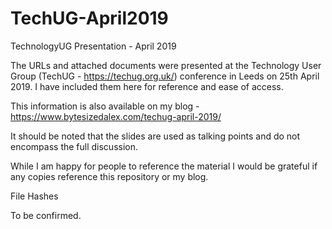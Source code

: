 # TechUG-April2019
TechnologyUG Presentation - April 2019

The URLs and attached documents were presented at the Technology User Group (TechUG - https://techug.org.uk/) conference in Leeds on 25th April 2019. I have included them here for reference and ease of access.

This information is also available on my blog - https://www.bytesizedalex.com/techug-april-2019/

It should be noted that the slides are used as talking points and do not encompass the full discussion.

While I am happy for people to reference the material I would be grateful if any copies reference this repository or my blog.

File Hashes

To be confirmed.
